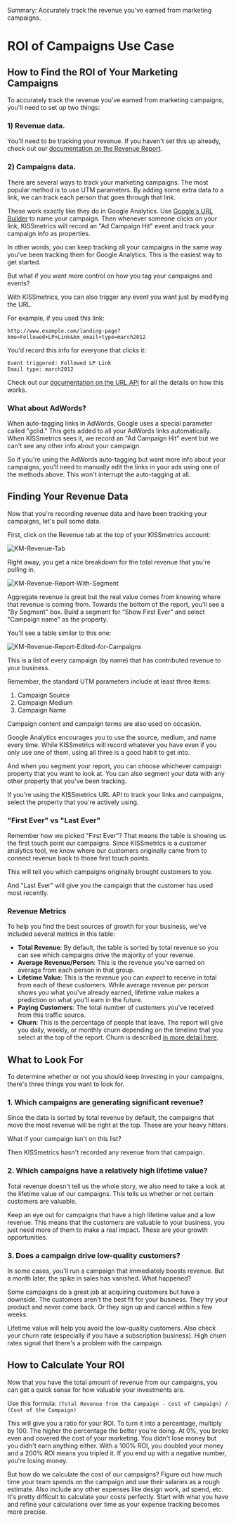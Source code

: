Summary: Accurately track the revenue you've earned from marketing campaigns.

# ROI of Campaigns Use Case

## How to Find the ROI of Your Marketing Campaigns

To accurately track the revenue you've earned from marketing campaigns, you'll need to set up two things:

### 1) Revenue data.

You'll need to be tracking your revenue. If you haven't set this up already, check out our [documentation on the Revenue Report][revenue-report].

### 2) Campaigns data.

There are several ways to track your marketing campaigns. The most popular method is to use UTM parameters. By adding some extra data to a link, we can track each person that goes through that link.

These work exactly like they do in Google Analytics. Use [Google's URL Builder][url-builder] to name your campaign. Then whenever someone clicks on your link, KISSmetrics will record an "Ad Campaign Hit" event and track your campaign info as properties.

In other words, you can keep tracking all your campaigns in the same way you've been tracking them for Google Analytics. This is the easiest way to get started.

But what if you want more control on how you tag your campaigns and events?

With KISSmetrics, you can also trigger any event you want just by modifying the URL.

For example, if you used this link:

	http://www.example.com/landing-page?kme=Followed+LP+Link&km_email+type=march2012

You'd record this info for everyone that clicks it:

	Event triggered: Followed LP Link
	Email type: march2012
	
Check out our [documentation on the URL API][url-api] for all the details on how this works.

### What about AdWords?

When auto-tagging links in AdWords, Google uses a special parameter called "gclid." This gets added to all your AdWords links automatically. When KISSmetrics sees it, we record an "Ad Campaign Hit" event but we can't see any other info about your campaign.

So if you're using the AdWords auto-tagging but want more info about your campaigns, you'll need to manually edit the links in your ads using one of the methods above. This won't interrupt the auto-tagging at all.

## Finding Your Revenue Data

Now that you're recording revenue data and have been tracking your campaigns, let's pull some data.

First, click on the Revenue tab at the top of your KISSmetrics account:

![KM-Revenue-Tab][ss1]

Right away, you get a nice breakdown for the total revenue that you're pulling in. 

![KM-Revenue-Report-With-Segment][ss2]

Aggregate revenue is great but the real value comes from knowing where that revenue is coming from. Towards the bottom of the report, you'll see a "By Segment" box. Build a segment for "Show First Ever" and select "Campaign name" as the property.

You'll see a table similar to this one:

![KM-Revenue-Report-Edited-for-Campaigns][ss3]

This is a list of every campaign (by name) that has contributed revenue to your business.

Remember, the standard UTM parameters include at least three items:

1. Campaign Source
2. Campaign Medium
3. Campaign Name

Campaign content and campaign terms are also used on occasion.

Google Analytics encourages you to use the source, medium, and name every time. While KISSmetrics will record whatever you have even if you only use one of them, using all three is a good habit to get into.

And when you segment your report, you can choose whichever campaign property that you want to look at. You can also segment your data with any other property that you've been tracking.

If you're using the KISSmetrics URL API to track your links and campaigns, select the property that you're actively using.


### "First Ever" vs "Last Ever"

Remember how we picked "First Ever"? That means the table is showing us the first touch point our campaigns. Since KISSmetrics is a customer analytics tool, we know where our customers originally came from to connect revenue back to those first touch points.

This will tell you which campaigns originally brought customers to you.

And "Last Ever" will give you the campaign that the customer has used most recently.

### Revenue Metrics

To help you find the best sources of growth for your business, we've included several metrics in this table:

* **Total Revenue**: By default, the table is sorted by total revenue so you can see which campaigns drive the majority of your revenue.
* **Average Revenue/Person**: This is the revenue you've earned on average from each person in that group.
* **Lifetime Value**: This is the revenue you can *expect* to receive in total from each of these customers. While average revenue per person shows you what you've already earned, lifetime value makes a prediction on what you'll earn in the future.
* **Paying Customers**: The total number of customers you've received from this traffic source.
* **Churn**: This is the percentage of people that leave. The report will give you daily, weekly, or monthly churn depending on the timeline that you select at the top of the report. Churn is described [in more detail here][churn].

## What to Look For
To determine whether or not you should keep investing in your campaigns, there's three things you want to look for.

### 1. Which campaigns are generating significant revenue?

Since the data is sorted by total revenue by default, the campaigns that move the most revenue will be right at the top. These are your heavy hitters. 

What if your campaign isn't on this list?

Then KISSmetrics hasn't recorded any revenue from that campaign.

### 2. Which campaigns have a relatively high lifetime value?

Total revenue doesn't tell us the whole story, we also need to take a look at the lifetime value of our campaigns. This tells us whether or not certain customers are valuable.

Keep an eye out for campaigns that have a high lifetime value and a low revenue. This means that the customers are valuable to your business, you just need more of them to make a real impact. These are your growth opportunities.

### 3. Does a campaign drive low-quality customers?

In some cases, you'll run a campaign that immediately boosts revenue. But a month later, the spike in sales has vanished. What happened?

Some campaigns do a great job at acquiring customers but have a downside. The customers aren't the best fit for your business. They try your product and never come back. Or they sign up and cancel within a few weeks.

Lifetime value will help you avoid the low-quality customers. Also check your churn rate (especially if you have a subscription business). High churn rates signal that there's a problem with the campaign.

## How to Calculate Your ROI
Now that you have the total amount of revenue from our campaigns, you can get a quick sense for how valuable your investments are.

Use this formula: `(Total Revenue from the Campaign - Cost of Campaign) / (Cost of the Campaign)`

This will give you a ratio for your ROI. To turn it into a percentage, multiply by 100. The higher the percentage the better you're doing. At 0%, you broke even and covered the cost of your marketing. You didn't lose money but you didn't earn anything either. With a 100% ROI, you doubled your money and a 200% ROI means you tripled it. If you end up with a negative number, you're losing money.

But how do we calculate the cost of our campaigns? Figure out how much time your team spends on the campaign and use their salaries as a rough estimate. Also include any other expenses like design work, ad spend, etc. It's pretty difficult to calculate your costs perfectly. Start with what you have and refine your calculations over time as your expense tracking becomes more precise. 


[revenue-report]: /tools/revenue-report
[url-builder]: http://support.google.com/analytics/bin/answer.py?hl=en&answer=1033867
[url-api]: /apis/url
[churn]: /tools/revenue-report#churn-what-about-customers-who-stop-paying-

[ss1]: https://s3.amazonaws.com/kissmetrics-support-files/assets/use-cases/roi-campaigns/01-KM-Revenue-Tab.png
[ss2]: https://s3.amazonaws.com/kissmetrics-support-files/assets/use-cases/roi-campaigns/02-KM-Revenue-Report-With-Segment.png
[ss3]: https://s3.amazonaws.com/kissmetrics-support-files/assets/use-cases/roi-campaigns/03-KM-Revenue-Report-Edited-for-Campaigns.png